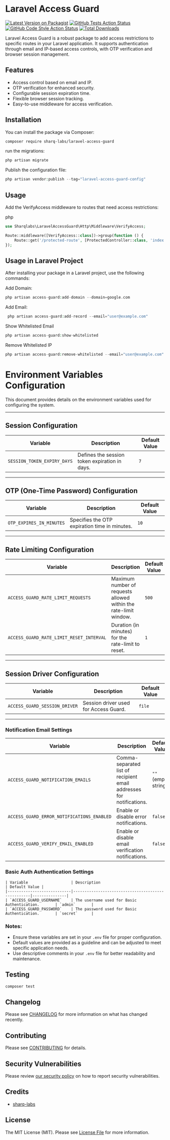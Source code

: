 # Laravel Access Guard

[![Latest Version on Packagist](https://img.shields.io/packagist/v/sharq-labs/laravel-access-guard.svg?style=flat-square)](https://packagist.org/packages/sharq-labs/laravel-access-guard)
[![GitHub Tests Action Status](https://img.shields.io/github/actions/workflow/status/sharq-labs/laravel-access-guard/run-tests.yml?branch=main&label=tests&style=flat-square)](https://github.com/sharq-labs/laravel-access-guard/actions?query=workflow%3Arun-tests+branch%3Amain)
[![GitHub Code Style Action Status](https://img.shields.io/github/actions/workflow/status/sharq-labs/laravel-access-guard/fix-php-code-style-issues.yml?branch=main&label=code%20style&style=flat-square)](https://github.com/sharq-labs/laravel-access-guard/actions?query=workflow%3A"Fix+PHP+code+style+issues"+branch%3Amain)
[![Total Downloads](https://img.shields.io/packagist/dt/sharq-labs/laravel-access-guard.svg?style=flat-square)](https://packagist.org/packages/sharq-labs/laravel-access-guard)

Laravel Access Guard is a robust package to add access restrictions to specific routes in your Laravel application. It supports authentication through email and IP-based access controls, with OTP verification and browser session management.

## Features

- Access control based on email and IP.
- OTP verification for enhanced security.
- Configurable session expiration time.
- Flexible browser session tracking.
- Easy-to-use middleware for access verification.

## Installation

You can install the package via Composer:

```bash
composer require sharq-labs/laravel-access-guard
````


run the migrations:

```php
php artisan migrate
````


Publish the configuration file:
```php
php artisan vendor:publish --tag="laravel-access-guard-config"
````

## Usage
Add the VerifyAccess middleware to routes that need access restrictions:

php

```php
use Sharqlabs\LaravelAccessGuard\Http\Middleware\VerifyAccess;

Route::middleware([VerifyAccess::class])->group(function () {
    Route::get('/protected-route', [ProtectedController::class, 'index']);
});
```
 

## Usage in Laravel Project
After installing your package in a Laravel project, use the following commands:


Add Domain:

```php
php artisan access-guard:add-domain --domain=google.com
```

Add Email:

```php
 php artisan access-guard:add-record --email="user@example.com"
```

Show Whitelisted Email

```php
php artisan access-guard:show-whitelisted
```
Remove Whitelisted IP
```php
php artisan access-guard:remove-whitelisted --email="user@example.com"
```


# Environment Variables Configuration

This document provides details on the environment variables used for configuring the system.

---

## Session Configuration

| Variable                     | Description                          | Default Value |
|------------------------------|--------------------------------------|---------------|
| `SESSION_TOKEN_EXPIRY_DAYS`  | Defines the session token expiration in days. | `7`           |

---

## OTP (One-Time Password) Configuration

| Variable                 | Description                          | Default Value |
|--------------------------|--------------------------------------|---------------|
| `OTP_EXPIRES_IN_MINUTES` | Specifies the OTP expiration time in minutes. | `10`          |

---

## Rate Limiting Configuration

| Variable                                   | Description                                           | Default Value |
|-------------------------------------------|-------------------------------------------------------|---------------|
| `ACCESS_GUARD_RATE_LIMIT_REQUESTS`        | Maximum number of requests allowed within the rate-limit window. | `500`         |
| `ACCESS_GUARD_RATE_LIMIT_RESET_INTERVAL`  | Duration (in minutes) for the rate-limit to reset.    | `1`           |

---

## Session Driver Configuration

| Variable                        | Description                        | Default Value |
|---------------------------------|------------------------------------|---------------|
| `ACCESS_GUARD_SESSION_DRIVER`   | Session driver used for Access Guard. | `file`        |

---

### Notification Email Settings

| Variable                                | Description                                                          | Default Value          |
|----------------------------------------|----------------------------------------------------------------------|------------------------|
| `ACCESS_GUARD_NOTIFICATION_EMAILS`     | Comma-separated list of recipient email addresses for notifications. | `""` (empty string)    |
| `ACCESS_GUARD_ERROR_NOTIFICATIONS_ENABLED` | Enable or disable error notifications.                                | `false`                |
| `ACCESS_GUARD_VERIFY_EMAIL_ENABLED`    | Enable or disable email verification notifications.                   | `false`                |

### Basic Auth Authentication Settings

```plaintext
| Variable                   | Description                                       | Default Value |
|----------------------------|---------------------------------------------------|---------------|
| `ACCESS_GUARD_USERNAME`    | The username used for Basic Authentication.       | `admin`       |
| `ACCESS_GUARD_PASSWORD`    | The password used for Basic Authentication.       | `secret`      |
```

### Notes:
- Ensure these variables are set in your `.env` file for proper configuration.
- Default values are provided as a guideline and can be adjusted to meet specific application needs.
- Use descriptive comments in your `.env` file for better readability and maintenance.



## Testing

```bash
composer test
```

## Changelog

Please see [CHANGELOG](CHANGELOG.md) for more information on what has changed recently.

## Contributing

Please see [CONTRIBUTING](CONTRIBUTING.md) for details.

## Security Vulnerabilities

Please review [our security policy](../../security/policy) on how to report security vulnerabilities.

## Credits

- [sharq-labs](https://github.com/sharq-labs)

## License

The MIT License (MIT). Please see [License File](LICENSE.md) for more information.
